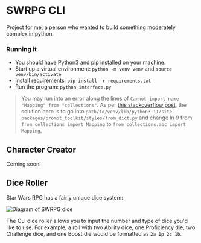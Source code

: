 # SWRPG CLI

Project for me, a person who wanted to build something moderately complex in python.

### Running it

- You should have Python3 and pip installed on your machine.
- Start up a virtual environment: `python -m venv venv` and `source venv/bin/activate`
- Install requirements: `pip install -r requirements.txt`
- Run the program: `python interface.py`

> You may run into an error along the lines of `Cannot import name "Mapping" from "collections"`. As per [this stackoverflow post](https://stackoverflow.com/questions/71595728/pip-importerror-cannot-import-name-mapping-from-collections), the solution here is to go into `path/to/venv/lib/python3.11/site-packages/prompt_toolkit/styles/from_dict.py` and change ln 9 from `from collections import Mapping` to `from collections.abc import Mapping`. 


## Character Creator

Coming soon!

## Dice Roller

Star Wars RPG has a fairly unique dice system:

![Diagram of SWRPG dice](https://static.wikia.nocookie.net/star-wars-rpg-ffg/images/a/a8/FFG-StarWarsRPG_DICE%2BGUIDE.jpg/revision/latest/scale-to-width-down/1000?cb=20181218073231)

The CLI dice roller allows you to input the number and type of dice you'd like to use. For example, a roll with two Ability dice, one Proficiency die, two Challenge dice, and one Boost die would be formatted as `2a 1p 2c 1b`.
